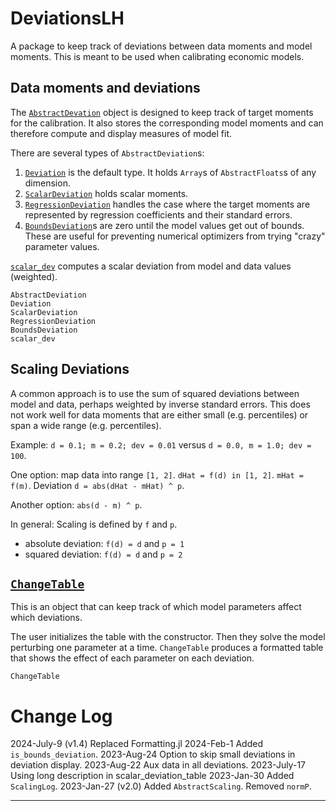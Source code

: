 # DeviationsLH

A package to keep track of deviations between data moments and model moments. This is meant to be used when calibrating economic models.


## Data moments and deviations

The [`AbstractDevation`](@ref) object is designed to keep track of target moments for the calibration. It also stores the corresponding model moments and can therefore compute and display measures of model fit.

There are several types of `AbstractDeviation`s:

1. [`Deviation`](@ref) is the default type. It holds `Array`s of `AbstractFloats`s of any dimension.
2. [`ScalarDeviation`](@ref) holds scalar moments.
3. [`RegressionDeviation`](@ref) handles the case where the target moments are represented by regression coefficients and their standard errors.
4. [`BoundsDeviation`](@ref)s are zero until the model values get out of bounds. These are useful for preventing numerical optimizers from trying "crazy" parameter values.

[`scalar_dev`](@ref) computes a scalar deviation from model and data values (weighted). 

```@docs
AbstractDeviation
Deviation
ScalarDeviation
RegressionDeviation
BoundsDeviation
scalar_dev
```

## Scaling Deviations

A common approach is to use the sum of squared deviations between model and data, perhaps weighted by inverse standard errors. This does not work well for data moments that are either small (e.g. percentiles) or span a wide range (e.g. percentiles).

Example: `d = 0.1; m = 0.2; dev = 0.01` versus `d = 0.0, m = 1.0; dev = 100`.

One option: map data into range `[1, 2]`. `dHat = f(d) in [1, 2]`. `mHat = f(m)`. 
Deviation `d = abs(dHat - mHat) ^ p`.

Another option: `abs(d - m) ^ p`.

In general: Scaling is defined by `f` and `p`.

- absolute deviation: `f(d) = d` and `p = 1`
- squared deviation: `f(d) = d` and `p = 2`

## [`ChangeTable`](@ref)

This is an object that can keep track of which model parameters affect which deviations.

The user initializes the table with the constructor. Then they solve the model perturbing one parameter at a time. `ChangeTable` produces a formatted table that shows the effect of each parameter on each deviation.


```@docs
ChangeTable
```

# Change Log

2024-July-9 (v1.4)
Replaced Formatting.jl
2024-Feb-1
Added `is_bounds_deviation`.
2023-Aug-24
Option to skip small deviations in deviation display.
2023-Aug-22
Aux data in all deviations.
2023-July-17
Using long description in scalar_deviation_table
2023-Jan-30
Added `ScalingLog`.
2023-Jan-27 (v2.0)
Added `AbstractScaling`. Removed `normP`.

-------------